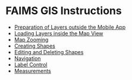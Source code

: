 FAIMS GIS Instructions
===================================================================


-   [Preparation of Layers outside the Mobile
    App](../Preparation+of+Layers+outside+the+Mobile+App)
-   [Loading Layers inside the Map
    View](../Loading+Layers+inside+the+Map+View)
-   [Map Zooming](../Map+Zooming)
-   [Creating Shapes](../Creating+Shapes)
-   [Editing and Deleting
    Shapes](../Editing+and+Deleting+Shapes)
-   [Navigation](../Navigation)
-   [Label Control](../Label+Control)
-   [Measurements](../Measurements)
